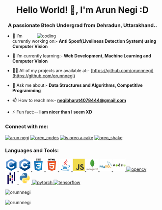 <h1 align="center">Hello World! 👋, I'm Arun Negi :D</h1>
<h3 align="center">A passionate Btech Undergrad from Dehradun, Uttarakhand..</h3>
<img align= "right" alt="coding" width= "400" src= "https://media3.giphy.com/media/bGgsc5mWoryfgKBx1u/giphy.gif">

- 🔭 I’m currently working on:- **Anti Spoof(Liveliness Detection System) using Computer Vision**

- 🌱 I’m currently learning:- **Web Development, Machine Learning and Computer Vision**

- 👨‍💻 All of my projects are available at:- [https://github.com/orunnnegi](https://github.com/orunnnegi)

- 💬 Ask me about:- **Data Structures and Algorithms, Competitive Programming**

- 📫 How to reach me:- **negibharat4078444@gmail.com**

- ⚡ Fun fact:-- **I am nicer than I seem XD**

<h3 align="left">Connect with me:</h3>
<p align="left">
<a href="https://linkedin.com/in/arun negi" target="blank"><img align="center" src="https://raw.githubusercontent.com/rahuldkjain/github-profile-readme-generator/master/src/images/icons/Social/linked-in-alt.svg" alt="arun negi" height="30" width="40" /></a>
<a href="https://www.codechef.com/users/oreo_codes" target="blank"><img align="center" src="https://cdn.jsdelivr.net/npm/simple-icons@3.1.0/icons/codechef.svg" alt="oreo_codes" height="30" width="40" /></a>
<a href="https://codeforces.com/profile/is.oreo.a.cake" target="blank"><img align="center" src="https://raw.githubusercontent.com/rahuldkjain/github-profile-readme-generator/master/src/images/icons/Social/codeforces.svg" alt="is.oreo.a.cake" height="30" width="40" /></a>
<a href="https://www.leetcode.com/oreo_shake" target="blank"><img align="center" src="https://raw.githubusercontent.com/rahuldkjain/github-profile-readme-generator/master/src/images/icons/Social/leet-code.svg" alt="oreo_shake" height="30" width="40" /></a>
</p>

<h3 align="left">Languages and Tools:</h3>
<p align="left"> <a href="https://www.cprogramming.com/" target="_blank" rel="noreferrer"> <img src="https://raw.githubusercontent.com/devicons/devicon/master/icons/c/c-original.svg" alt="c" width="40" height="40"/> </a> <a href="https://www.w3schools.com/cpp/" target="_blank" rel="noreferrer"> <img src="https://raw.githubusercontent.com/devicons/devicon/master/icons/cplusplus/cplusplus-original.svg" alt="cplusplus" width="40" height="40"/> </a> <a href="https://www.w3schools.com/css/" target="_blank" rel="noreferrer"> <img src="https://raw.githubusercontent.com/devicons/devicon/master/icons/css3/css3-original-wordmark.svg" alt="css3" width="40" height="40"/> </a> <a href="https://www.w3.org/html/" target="_blank" rel="noreferrer"> <img src="https://raw.githubusercontent.com/devicons/devicon/master/icons/html5/html5-original-wordmark.svg" alt="html5" width="40" height="40"/> </a> <a href="https://www.java.com" target="_blank" rel="noreferrer"> <img src="https://raw.githubusercontent.com/devicons/devicon/master/icons/java/java-original.svg" alt="java" width="40" height="40"/> </a> <a href="https://developer.mozilla.org/en-US/docs/Web/JavaScript" target="_blank" rel="noreferrer"> <img src="https://raw.githubusercontent.com/devicons/devicon/master/icons/javascript/javascript-original.svg" alt="javascript" width="40" height="40"/> </a> <a href="https://www.mongodb.com/" target="_blank" rel="noreferrer"> <img src="https://raw.githubusercontent.com/devicons/devicon/master/icons/mongodb/mongodb-original-wordmark.svg" alt="mongodb" width="40" height="40"/> </a> <a href="https://www.mysql.com/" target="_blank" rel="noreferrer"> <img src="https://raw.githubusercontent.com/devicons/devicon/master/icons/mysql/mysql-original-wordmark.svg" alt="mysql" width="40" height="40"/> </a> <a href="https://nodejs.org" target="_blank" rel="noreferrer"> <img src="https://raw.githubusercontent.com/devicons/devicon/master/icons/nodejs/nodejs-original-wordmark.svg" alt="nodejs" width="40" height="40"/> </a> <a href="https://opencv.org/" target="_blank" rel="noreferrer"> <img src="https://www.vectorlogo.zone/logos/opencv/opencv-icon.svg" alt="opencv" width="40" height="40"/> </a> <a href="https://pandas.pydata.org/" target="_blank" rel="noreferrer"> <img src="https://raw.githubusercontent.com/devicons/devicon/2ae2a900d2f041da66e950e4d48052658d850630/icons/pandas/pandas-original.svg" alt="pandas" width="40" height="40"/> </a> <a href="https://www.python.org" target="_blank" rel="noreferrer"> <img src="https://raw.githubusercontent.com/devicons/devicon/master/icons/python/python-original.svg" alt="python" width="40" height="40"/> </a> <a href="https://pytorch.org/" target="_blank" rel="noreferrer"> <img src="https://www.vectorlogo.zone/logos/pytorch/pytorch-icon.svg" alt="pytorch" width="40" height="40"/> </a> <a href="https://www.tensorflow.org" target="_blank" rel="noreferrer"> <img src="https://www.vectorlogo.zone/logos/tensorflow/tensorflow-icon.svg" alt="tensorflow" width="40" height="40"/> </a> </p>

<p><img align="center" src="https://github-readme-stats.vercel.app/api/top-langs?username=orunnnegi&show_icons=true&locale=en&layout=compact" alt="orunnnegi" /></p>

<p><img align="center" src="https://github-readme-streak-stats.herokuapp.com/?user=orunnnegi&" alt="orunnnegi" /></p>
